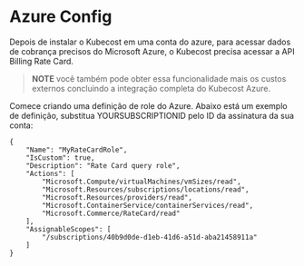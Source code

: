 # Azure Config

Depois de instalar o Kubecost em uma conta do azure, para acessar dados de cobrança precisos do Microsoft Azure, o Kubecost precisa acessar a API Billing Rate Card.

>  **NOTE** você também pode obter essa funcionalidade mais os custos externos concluindo a integração completa do Kubecost Azure.

Comece criando uma definição de role do Azure. Abaixo está um exemplo de definição, substitua YOURSUBSCRIPTIONID pelo ID da assinatura da sua conta:

~~~jso
{
    "Name": "MyRateCardRole",
    "IsCustom": true,
    "Description": "Rate Card query role",
    "Actions": [
        "Microsoft.Compute/virtualMachines/vmSizes/read",
        "Microsoft.Resources/subscriptions/locations/read",
        "Microsoft.Resources/providers/read",
        "Microsoft.ContainerService/containerServices/read",
        "Microsoft.Commerce/RateCard/read"
    ],
    "AssignableScopes": [
        "/subscriptions/40b9d0de-d1eb-41d6-a51d-aba21458911a"
    ]
}
~~~